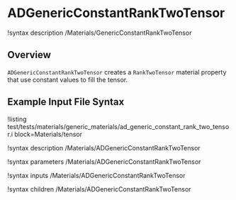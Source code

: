 # ADGenericConstantRankTwoTensor

!syntax description /Materials/GenericConstantRankTwoTensor

## Overview

`ADGenericConstantRankTwoTensor` creates a `RankTwoTensor` material property that use
constant values to fill the tensor.

## Example Input File Syntax

!listing test/tests/materials/generic_materials/ad_generic_constant_rank_two_tensor.i block=Materials/tensor

!syntax description /Materials/ADGenericConstantRankTwoTensor

!syntax parameters /Materials/ADGenericConstantRankTwoTensor

!syntax inputs /Materials/ADGenericConstantRankTwoTensor

!syntax children /Materials/ADGenericConstantRankTwoTensor
